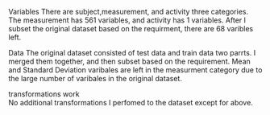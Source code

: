 
Variables
There are subject,measurement, and activity three categories. The measurement has 561 variables, and activity has 1 variables.
After I subset the original dataset based on the requirment, there are 68 varibles left.

Data
The original dataset consisted of test data and train data two parrts. I merged them together, and then subset based on the requirement.
Mean and Standard Deviation varibales are left in the measurment category due to the large number of varibales in the original dataset.

transformations  work   
No additional transformations I perfomed to the dataset except for above.

